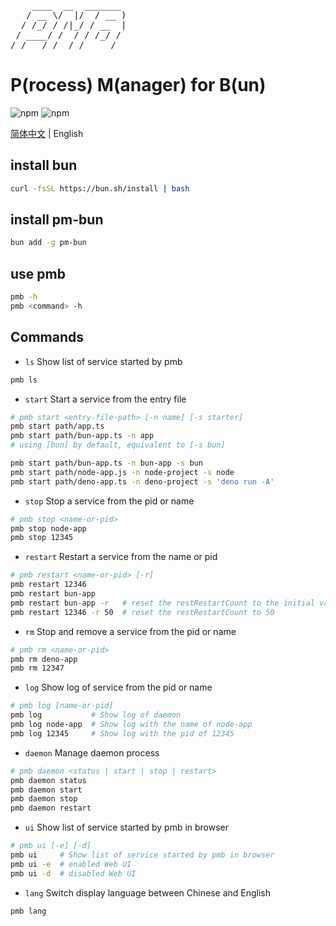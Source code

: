 <pre>
    ____  __  _______
   / __ \/  |/  / __ )
  / /_/ / /|_/ / __  |
 / ____/ /  / / /_/ /
/_/   /_/  /_/_____/
</pre>

# P(rocess) M(anager) for B(un)

![npm](https://img.shields.io/npm/v/pm-bun?style=flat-square)
![npm](https://img.shields.io/npm/dt/pm-bun?style=flat-square)


[简体中文](README_zh.md) | English

## install bun

```bash
curl -fsSL https://bun.sh/install | bash
```

## install pm-bun

```bash
bun add -g pm-bun
```

## use pmb
```bash
pmb -h
pmb <command> -h
```

## Commands

- `ls` Show list of service started by pmb

```bash
pmb ls 
```

- `start` Start a service from the entry file

```bash
# pmb start <entry-file-path> [-n name] [-s starter]
pmb start path/app.ts
pmb start path/bun-app.ts -n app 
# using [bun] by default, equivalent to [-s bun]

pmb start path/bun-app.ts -n bun-app -s bun
pmb start path/node-app.js -n node-project -s node
pmb start path/deno-app.ts -n deno-project -s 'deno run -A'

```

- `stop` Stop a service from the pid or name

```bash
# pmb stop <name-or-pid>
pmb stop node-app
pmb stop 12345
```

- `restart` Restart a service from the name or pid

```bash
# pmb restart <name-or-pid> [-r]
pmb restart 12346
pmb restart bun-app
pmb restart bun-app -r   # reset the restRestartCount to the initial value
pmb restart 12346 -r 50  # reset the restRestartCount to 50
```

- `rm` Stop and remove a service from the pid or name

```bash
# pmb rm <name-or-pid>
pmb rm deno-app
pmb rm 12347
```

- `log` Show log of service from the pid or name

```bash
# pmb log [name-or-pid]
pmb log           # Show log of daemon
pmb log node-app  # Show log with the name of node-app
pmb log 12345     # Show log with the pid of 12345 
```

- `daemon` Manage daemon process

```bash
# pmb daemon <status | start | stop | restart>
pmb daemon status
pmb daemon start
pmb daemon stop
pmb daemon restart
```

- `ui` Show list of service started by pmb in browser

```bash
# pmb ui [-e] [-d]
pmb ui     # Show list of service started by pmb in browser
pmb ui -e  # enabled Web UI
pmb ui -d  # disabled Web UI
```

- `lang` Switch display language between Chinese and English

```bash
pmb lang
```
